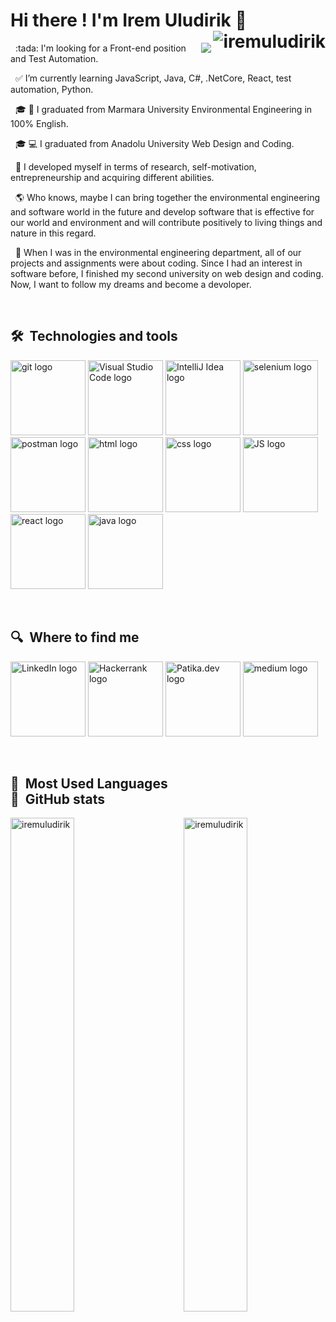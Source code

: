 # Hi there ! I'm Irem Uludirik :wave:  <img align="right" src="https://komarev.com/ghpvc/?username=iremuludirik&label=Profile%20views&color=8e15be&style=plastic" alt="iremuludirik" /> 
<div>
<img align="right" src="https://c.tenor.com/y2JXkY1pXkwAAAAM/cat-computer.gif"></img>

<div><p align="left">
&nbsp;
:tada: I'm looking for a Front-end position and Test Automation. 

&nbsp;
:white_check_mark: I’m currently learning JavaScript, Java, C#, .NetCore, React, test automation, Python.

&nbsp;
:mortar_board: :herb: I graduated from Marmara University Environmental Engineering in 100% English.

&nbsp;
:mortar_board: :computer: I graduated from Anadolu University Web Design and Coding.

&nbsp;
:thought_balloon: I developed myself in terms of research, self-motivation, entrepreneurship and acquiring different abilities.

&nbsp;
:earth_americas: Who knows, maybe I can bring together the environmental engineering and software world in the future and develop software that is effective for our world and environment and will contribute positively to living things and nature in this regard.

&nbsp;
:balloon: When I was in the environmental engineering department, all of our projects and assignments were about coding. Since I had an interest in software before, I finished my second university on web design and coding. Now, I want to follow my dreams and become a devoloper.
  </p></div>
  </div>

&nbsp;

## 🛠  Technologies and tools

<a name="learning-now"></a>

[<img src="https://r.resimlink.com/eB3A5.png" alt="git logo" title="git" height="120" />][tech_tools_anchor]
[<img src="https://r.resimlink.com/wntfDaR.png" alt="Visual Studio Code logo" title="Visual Studio Code" height="120" />][tech_tools_anchor] 
[<img src="https://r.resimlink.com/hyV0Y.png" alt="IntelliJ Idea logo" title="IntelliJ Idea" height="120" />][tech_tools_anchor] 
[<img src="https://r.resimlink.com/U6qmzlw.png" alt="selenium logo" title="selenium" height="120" />][tech_tools_anchor]
[<img src="https://r.resimlink.com/ZUnP2GX9.png" alt="postman logo" title="postman" height="120" />][tech_tools_anchor]
[<img src="https://r.resimlink.com/My5Gn.png" alt="html logo" title="html" height="120" />][tech_tools_anchor] 
[<img src="https://r.resimlink.com/7LupfND6.png" alt="css logo" title="css" height="120" />][tech_tools_anchor] 
[<img src="https://r.resimlink.com/81KjTOmh.png" alt="JS logo" title="JS" height="120" />][tech_tools_anchor]
[<img src="https://r.resimlink.com/lqkfJG.png" alt="react logo" title="react" height="120" />][tech_tools_anchor] 
[<img src="https://r.resimlink.com/qcCZFjn.png" alt="java logo" title="java" height="120" />][tech_tools_anchor] 


<a name="learning-next"></a>

&nbsp;



## 🔍  Where to find me

[<img src="https://r.resimlink.com/b1TfD.png" alt="LinkedIn logo" title="LinkedIn" height="120" />](https://www.linkedin.com/in/iremuludirik/) 
[<img src="https://r.resimlink.com/dqI6l.png" alt="Hackerrank logo" title="Hackerrank" height="120"/>](https://www.hackerrank.com/iremuludirik?hr_r=1) 
[<img src="https://r.resimlink.com/jdip0YG.png" alt="Patika.dev logo" title="Patika.dev" height="120"/>](https://app.patika.dev/IremUludirik)
[<img src="https://r.resimlink.com/rP9kl.png" alt="medium logo" title="medium" height="120"/>](https://medium.com/@iremuludirik)


[tech_tools_anchor]: #
[learning_now_anchor]: #
[learning_next_anchor]: #


&nbsp;
## :eyes:  Most Used Languages  &nbsp;&nbsp;&nbsp;&nbsp;&nbsp;&nbsp;&nbsp;&nbsp;&nbsp;&nbsp;&nbsp;&nbsp;&nbsp;&nbsp;&nbsp;&nbsp;&nbsp;&nbsp;&nbsp;&nbsp;&nbsp;&nbsp;&nbsp;&nbsp;&nbsp;&nbsp;&nbsp;&nbsp;&nbsp;&nbsp;&nbsp;&nbsp;&nbsp;&nbsp;&nbsp;&nbsp;&nbsp; :star2:  GitHub stats

<div> <img align="left" src="https://github-readme-stats.vercel.app/api/top-langs?username=iremuludirik&show_icons=true&theme=dracula&locale=en&layout=compact" width="45%" alt="iremuludirik"/>
  <img align="right" src="https://github-readme-stats.vercel.app/api?username=iremuludirik&&theme=dracula&show_icons=true" alt="iremuludirik" width="45%"/>
</div>





